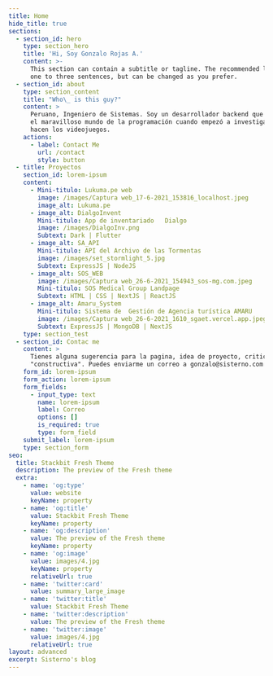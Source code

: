 ```yaml
---
title: Home
hide_title: true
sections:
  - section_id: hero
    type: section_hero
    title: 'Hi, Soy Gonzalo Rojas A.'
    content: >-
      This section can contain a subtitle or tagline. The recommended length is
      one to three sentences, but can be changed as you prefer.
  - section_id: about
    type: section_content
    title: "Who\_ is this guy?"
    content: >
      Peruano, Ingeniero de Sistemas. Soy un desarrollador backend que conoció
      el maravilloso mundo de la programación cuando empezó a investigar con se
      hacen los videojuegos.
    actions:
      - label: Contact Me
        url: /contact
        style: button
  - title: Proyectos
    section_id: lorem-ipsum
    content:
      - Mini-titulo: Lukuma.pe web
        image: /images/Captura web_17-6-2021_153816_localhost.jpeg
        image_alt: Lukuma.pe
      - image_alt: DialgoInvent
        Mini-titulo: App de inventariado   Dialgo
        image: /images/DialgoInv.png
        Subtext: Dark | Flutter
      - image_alt: SA_API
        Mini-titulo: API del Archivo de las Tormentas
        image: /images/set_stormlight_5.jpg
        Subtext: ExpressJS | NodeJS
      - image_alt: SOS_WEB
        image: /images/Captura web_26-6-2021_154943_sos-mg.com.jpeg
        Mini-titulo: SOS Medical Group Landpage
        Subtext: HTML | CSS | NextJS | ReactJS
      - image_alt: Amaru_System
        Mini-titulo: Sistema de  Gestión de Agencia turística AMARU
        image: /images/Captura web_26-6-2021_1610_sgaet.vercel.app.jpeg
        Subtext: ExpressJS | MongoDB | NextJS
    type: section_test
  - section_id: Contac me
    content: >
      Tienes alguna sugerencia para la pagina, idea de proyecto, critica
      "constructiva". Puedes enviarme un correo a gonzalo@sisterno.com
    form_id: lorem-ipsum
    form_action: lorem-ipsum
    form_fields:
      - input_type: text
        name: lorem-ipsum
        label: Correo
        options: []
        is_required: true
        type: form_field
    submit_label: lorem-ipsum
    type: section_form
seo:
  title: Stackbit Fresh Theme
  description: The preview of the Fresh theme
  extra:
    - name: 'og:type'
      value: website
      keyName: property
    - name: 'og:title'
      value: Stackbit Fresh Theme
      keyName: property
    - name: 'og:description'
      value: The preview of the Fresh theme
      keyName: property
    - name: 'og:image'
      value: images/4.jpg
      keyName: property
      relativeUrl: true
    - name: 'twitter:card'
      value: summary_large_image
    - name: 'twitter:title'
      value: Stackbit Fresh Theme
    - name: 'twitter:description'
      value: The preview of the Fresh theme
    - name: 'twitter:image'
      value: images/4.jpg
      relativeUrl: true
layout: advanced
excerpt: Sisterno's blog
---
```

